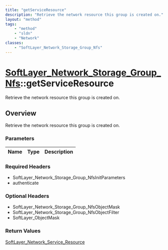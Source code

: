 ```yaml
---
title: "getServiceResource"
description: "Retrieve the network resource this group is created on."
layout: "method"
tags:
    - "method"
    - "sldn"
    - "Network"
classes:
    - "SoftLayer_Network_Storage_Group_Nfs"
---
```

# [SoftLayer_Network_Storage_Group_Nfs](/reference/services/SoftLayer_Network_Storage_Group_Nfs)::getServiceResource

Retrieve the network resource this group is created on.


## Overview 
Retrieve the network resource this group is created on.

### Parameters 
|Name | Type | Description |
| --- | --- | --- |


### Required Headers
* SoftLayer_Network_Storage_Group_NfsInitParameters
* authenticate

### Optional Headers
* SoftLayer_Network_Storage_Group_NfsObjectMask
* SoftLayer_Network_Storage_Group_NfsObjectFilter
* SoftLayer_ObjectMask

### Return Values
<a href='/reference/datatypes/SoftLayer_Network_Service_Resource'>SoftLayer_Network_Service_Resource </a>

